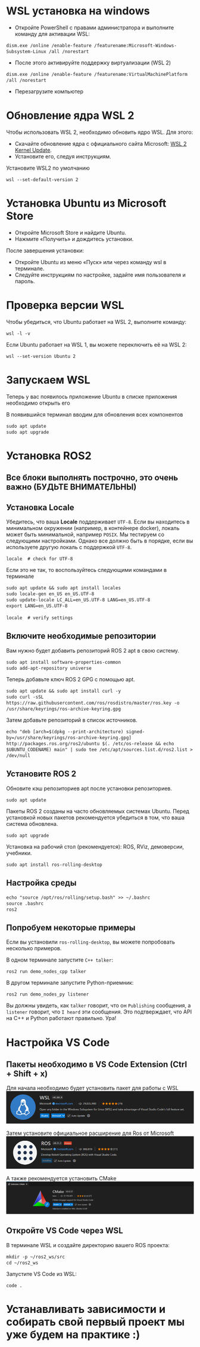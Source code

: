 # WSL установка на windows

* Откройте PowerShell с правами администратора и выполните команду для активации WSL:

```shell
dism.exe /online /enable-feature /featurename:Microsoft-Windows-Subsystem-Linux /all /norestart
``` 

* После этого активируйте поддержку виртуализации (WSL 2)

```shell
dism.exe /online /enable-feature /featurename:VirtualMachinePlatform /all /norestart
``` 

* Перезагрузите компьютер

# Обновление ядра WSL 2

Чтобы использовать WSL 2, необходимо обновить ядро WSL. Для этого:

* Скачайте обновление ядра с официального сайта
  Microsoft: [WSL 2 Kernel Update](https://wslstorestorage.blob.core.windows.net/wslblob/wsl_update_x64.msi).
* Установите его, следуя инструкциям.

Установите WSL2 по умолчанию

``` shell
wsl --set-default-version 2
```

# Установка Ubuntu из Microsoft Store

* Откройте Microsoft Store и найдите Ubuntu.
* Нажмите «Получить» и дождитесь установки.

После завершения установки:

* Откройте Ubuntu из меню «Пуск» или через команду wsl в терминале.
* Следуйте инструкциям по настройке, задайте имя пользователя и пароль.

# Проверка версии WSL

Чтобы убедиться, что Ubuntu работает на WSL 2, выполните команду:

```shell
wsl -l -v
```

Если Ubuntu работает на WSL 1, вы можете переключить её на WSL 2:

```shell
wsl --set-version Ubuntu 2
```

# Запускаем WSL

Теперь у вас появилось приложение Ubuntu в списке приложения необходимо открыть его

В появившийся терминал вводим для обновления всех компонентов

```shell
sudo apt update
sudo apt upgrade
```

# Установка ROS2

## Все блоки выполнять построчно, это очень важно (БУДЬТЕ ВНИМАТЕЛЬНЫ)

## Установка Locale

Убедитесь, что ваша **Locale** поддерживает `UTF-8`. Если вы находитесь в минимальном окружении
(например, в контейнере docker), локаль может быть минимальной, например `POSIX`.
Мы тестируем со следующими настройками. Однако все должно быть в порядке,
если вы используете другую локаль с поддержкой `UTF-8`.

```shell
locale  # check for UTF-8
```

Если это не так, то воспользуйтесь следующими командами в терминале

```shell
sudo apt update && sudo apt install locales
sudo locale-gen en_US en_US.UTF-8
sudo update-locale LC_ALL=en_US.UTF-8 LANG=en_US.UTF-8
export LANG=en_US.UTF-8

locale  # verify settings
```

## Включите необходимые репозитории

Вам нужно будет добавить репозиторий ROS 2 apt в свою систему.

```shell
sudo apt install software-properties-common
sudo add-apt-repository universe  
```

Теперь добавьте ключ ROS 2 GPG с помощью apt.

```shell
sudo apt update && sudo apt install curl -y
sudo curl -sSL https://raw.githubusercontent.com/ros/rosdistro/master/ros.key -o /usr/share/keyrings/ros-archive-keyring.gpg
```

Затем добавьте репозиторий в список источников.

```shell
echo "deb [arch=$(dpkg --print-architecture) signed-by=/usr/share/keyrings/ros-archive-keyring.gpg] http://packages.ros.org/ros2/ubuntu $(. /etc/os-release && echo $UBUNTU_CODENAME) main" | sudo tee /etc/apt/sources.list.d/ros2.list > /dev/null
```

## Установите ROS 2

Обновите кэш репозиториев apt после установки репозиториев.

```shell
sudo apt update
```

Пакеты ROS 2 созданы на часто обновляемых системах Ubuntu. Перед установкой новых пакетов рекомендуется убедиться в том,
что ваша система обновлена.

```shell
sudo apt upgrade
```

Установка на рабочий стол (рекомендуется): ROS, RViz, демоверсии, учебники.

```shell
sudo apt install ros-rolling-desktop
```

## Настройка среды

```shell
echo "source /opt/ros/rolling/setup.bash" >> ~/.bashrc
source .bashrc
ros2
```

## Попробуем некоторые примеры

Если вы установили `ros-rolling-desktop`, вы можете попробовать несколько примеров.

В одном терминале запустите `C++ talker`:

```shell
ros2 run demo_nodes_cpp talker
```

В другом терминале запустите Python-приемник:

```shell
ros2 run demo_nodes_py listener
```

Вы должны увидеть, как `talker` говорит, что он `Publishing` сообщения, а `listener` говорит,
что `I heard` эти сообщения. Это подтверждает, что API на C++ и Python работают правильно. Ура!

# Настройка VS Code

## Пакеты необходимо в VS Code Extension (Ctrl + Shift + x)

Для начала необходимо будет установить пакет для работы с WSL
![img.png](img/wsl.png)

Затем установите официальное расширение для Ros от Microsoft
![img.png](img/ros.png)

А также рекомендуется установить CMake
![img.png](img/cmake.png)

## Откройте VS Code через WSL

В терминале WSL и создайте директорию вашего ROS проекта:

```shell
mkdir -p ~/ros2_ws/src
cd ~/ros2_ws
```

Запустите VS Code из WSL:

```shell
code .
```

# Устанавливать зависимости и собирать свой первый проект мы уже будем на практике :)